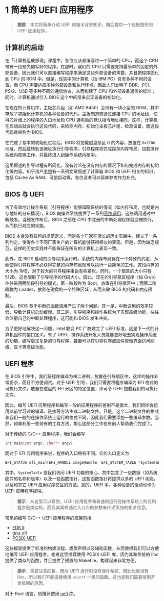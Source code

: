 # 1 简单的 UEFI 应用程序

> **摘要**：本文将简单介绍 UEFI 的相关背景知识，随后提供一个绘制图形的 UEFI 应用程序。

## 计算机的启动

在「计算机组成原理」课程中，各位应该都编写过一个简单的 CPU，而这个 CPU 带有一段预先编写好的程序。在那时，我们的 CPU 只需要支持最简单的固定的外部设备，因此我们可以直接编写程序来满足这些外部设备的需要，并且把程序固化到 CPU 的 ROM 中。但是，现实中的计算机（指 IBM PC）具有多种不同的设备，而 CPU 需要适应多种外部设备和执行环境，因此人们发明了 DDR、PCI、PS/2、USB 等多种不同的通信协议，从而构建了 CPU 和外部设备通信的标准；同时，计算机通过引入 BIOS 这个中间层来实现设备的初始化。

在现在的计算机中，主板芯片组（如 AMD B450）会带有一块小型的 ROM，其中存放了初始化计算机的各种设备的代码。主板制造商通过连接 CPU 的地址线，使得芯片组上的程序的入口地址和 CPU 通电后的默认指令地址相同。这样，计算机在启动后就会执行这段代码，来检测内存、初始化主板芯片组、检测设备，而这段代码就被称为 BIOS。

在完成了基本的初始化过程后，BIOS 将加载磁盘扇区 0 的内容，放置在 `0x7C00` 地址，然后跳转到该地址执行引导程序。引导程序将完成探测内存布局、加载操作系统内核等工作，并最终进入到操作系统内核中。

这里叙述的引导过程有所简化，没有讨论在没有内存的情况下如何完成内存的初始化等内容。知乎用户[老狼](https://www.zhihu.com/people/mikewolfwoo)有一系列文章叙述了计算器 BIOS 和 UEFI 相关的知识，包括 Cache As RAM、可信启动等，各位读者可以简单参考作为补充。

## BIOS 与 UEFI

为了有效地让操作系统（引导程序）能够知晓系统的情况（如内存布局，也就是内存地址的分布情况），BIOS 向操作系统提供了一系列[系统调用](https://wiki.osdev.org/BIOS)，这些调用通过中断触发。当触发中断后，BIOS 之前在 CPU 中注册的中断处理程序就会被执行，从而执行对应的功能。

BIOS 本身没有任何的规范定义，而是各个厂家在漫长的历史实践中，建立了一系列约定，使得各个不同厂家生产的计算机能够获得相似的表现。但是，因为缺乏规范，这样的历史实践并不能保证在所有的计算机上表现一致。

此外，在 BIOS 启动的引导程序运行时，系统的内存布局存在一个特殊的约定，从而使得引导程序不必获得完整的内存布局就可以执行一些简单的工作。这段内存的大小为 1MB，对于较大的引导程序来说有些紧张。同时，一个扇区的大小只有 512B，这也限制了引导程序的代码大小。因此，现在的引导扇区程序（如 Grub）往往采用两阶段引导的模式，第一阶段称为 Boot，放置在引导扇区中；而第二阶段称为 Loader，放置在磁盘的一个特殊区域；从而突破 BIOS 的代码和内存限制。

最后，BIOS 基于中断的函数调用产生了两个问题。其一是，中断调用的效率较低，导致计算机启动缓慢。其二是，引导程序和操作系统为了实现高级功能，往往会注册自己的中断处理程序，这可能和 BIOS 发生冲突。

为了更好地解决这一问题，Intel 联合 PC 厂商建立了 UEFI 标准，这是下一代的计算机固件的接口定义。有了 UEFI，操作系统开发人员能够更好地去实现操作系统的功能，编写更加复杂的引导程序，甚至可以在引导程序或固件管理界面访问网络、显卡等高级功能。

## UEFI 程序

在 BIOS 引导中，我们将程序编译为裸二进制，放置在引导扇区中，这样的操作非常复杂，而且不方便调试。对于 UEFI 引导，我们只需要将程序编译为 EFI 格式的可执行文件，放置在磁盘的 EFI 分区的特定位置，即可令 UEFI 加载我们的可执行文件。

因此，编写 UEFI 应用程序和编写一般的应用程序的差别不是很大，我们同样会运用以前学习过的编译、链接等方法生成二进制文件。只是，这个二进制文件的格式和我们一般的在操作系统上运行的格式不同，因此我们需要添加一些编译参数。当然，如果利用一些现有的工具方法，那么这部分工作也有前人帮助我们完成了。

对于传统的 C/C++ 应用程序，我们会编写

```cpp
int main(int argc, char** argv);
```

而对于 EFI 应用程序来说，程序的入口稍有不同。它的入口定义为

```cpp
EFI_STATUS efi_main(EFI_HANDLE ImageHandle, EFI_SYSTEM_TABLE *SystemTable)
```

其中，`SystemTable` 是我们访问 UEFI 功能的核心，其中包含了一些数据（如系统固件的名称和版本）以及一些函数指针，这些函数指针将提供众多的 UEFI 功能，以及和其它 UEFI 应用程序交互的方法。是的，UEFI 中，各种设备的驱动也作为 UEFI 应用程序提供。

> **提示**：从这里可以看到，UEFI 应用程序和普通的运行在操作系统上的应用程序是类似的，而且其同样通过入口点的参数来传递系统的相关信息。

常见的编写 C/C++ UEFI 应用程序的框架包括

- [EDK Ⅱ](https://github.com/tianocore/edk2)
- [gnu-efi](https://sourceforge.net/projects/gnu-efi)
- [POSIX-UEFI](https://gitlab.com/bztsrc/posix-uefi)

这些框架提供了标准的构建流程、类型声明以及辅助函数，从而使得我们可以方便地编写 UEFI 应用程序。笔者这里推荐使用 POSIX-UEFI 库，因为其和传统的 libc 提供了类似的函数，并且提供了预置的 Makefile，构建起来非常方便。

> **提示**：需要注意的是，因为 UEFI 运行时没有操作系统，因此也就没有 libc，所以我们不能直接使用 `printf` 一类的函数。这也是我们需要使用开发框架的原因。

对于 Rust 语言，则推荐使用 [uefi](https://lib.rs/crates/uefi) 库。

<!-- TODO: 应用程序实例 -->

<!-- ## 附录：关于 arm 指令集 -->
